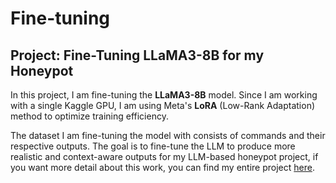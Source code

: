 # Fine-tuning

## Project: Fine-Tuning LLaMA3-8B for my Honeypot

In this project, I am fine-tuning the **LLaMA3-8B** model. Since I am working with a single Kaggle GPU, I am using Meta's **LoRA** (Low-Rank Adaptation) method to optimize training efficiency. 

The dataset I am fine-tuning the model with consists of commands and their respective outputs. The goal is to fine-tune the LLM to produce more realistic and context-aware outputs for my LLM-based honeypot project, if you want more detail about this work, you can find my entire project [here](https://github.com/Salakche/LLM_honeypot).
